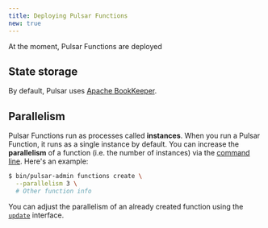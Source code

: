 ```yaml
---
title: Deploying Pulsar Functions
new: true
---
```


At the moment, Pulsar Functions are deployed

## State storage

By default, Pulsar uses [Apache BookKeeper](https://bookkeeper.apache.org).

## Parallelism

Pulsar Functions run as processes called **instances**. When you run a Pulsar Function, it runs as a single instance by default. You can increase the **parallelism** of a function (i.e. the number of instances) via the [command line](../../references/CliTools#pulsar-admin-functions). Here's an example:

```bash
$ bin/pulsar-admin functions create \
  --parallelism 3 \
  # Other function info
```

You can adjust the parallelism of an already created function using the [`update`](../../reference/CliTools#pulsar-admin-functions-update) interface.